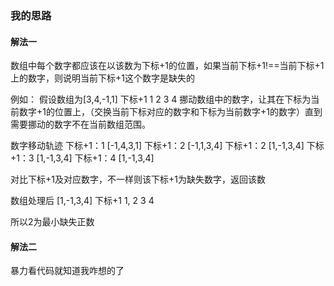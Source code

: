 ### 我的思路
####    解法一
数组中每个数字都应该在以该数为下标+1的位置，如果当前下标+1!==当前下标+1上的数字，则说明当前下标+1这个数字是缺失的

例如：
假设数组为[3,4,-1,1]
下标+1    1 2  3 4
挪动数组中的数字，让其在下标为当前数字+1的位置上，（交换当前下标对应的数字和下标为当前数字+1的数字）直到需要挪动的数字不在当前数组范围。

数字移动轨迹 
下标+1：1   [-1,4,3,1]
下标+1：2   [-1,1,3,4]
下标+1：2   [1,-1,3,4]
下标+1：3   [1,-1,3,4]
下标+1：4   [1,-1,3,4]

对比下标+1及对应数字，不一样则该下标+1为缺失数字，返回该数

数组处理后 [1,-1,3,4]
下标+1     1, 2 3 4

所以2为最小缺失正数


####    解法二
暴力看代码就知道我咋想的了